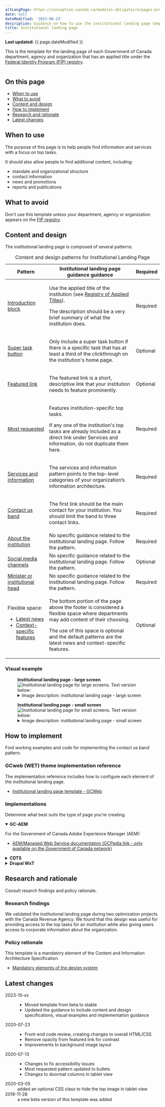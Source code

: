 ```yaml
---
altLangPage: https://conception.canada.ca/modeles-obligatoire/pages-profil-institutionnel.html
date: null
dateModified: '2023-08-23'
description: Guidance on how to use the institutional landing page template and its associated components on Canada.ca.
title: Institutional landing page
---
```

<p><strong>Last updated</strong>: {{ page.dateModified }}</p>
<p>This is the template for the landing page of each Government of Canada department, agency and organization that has an applied title under the <a href="https://www.tbs-sct.canada.ca/ap/fip-pcim/reg-eng.asp">Federal Identity Program (FIP) registry</a>.</p>
<div class="pattern-demo mrgn-tp-lg mrgn-bttm-xl"><img src="../images/ilp-cropped.png" class="img-responsive" alt="" /></div>
<section>
    <h2>On this page</h2>
    <ul>
        <li><a href="#use">When to use</a></li>
        <li><a href="#avoid">What to avoid</a></li>
        <li><a href="#design">Content and design</a></li>
        <li><a href="#implement">How to implement</a></li>
        <li><a href="#research">Research and rationale</a></li>
        <li><a href="#latest">Latest changes</a></li>
    </ul>
</section>
<section>
    <h2 id="use">When to use</h2>
    <p>The purpose of this page is to help people find information and services with a focus on top tasks.</p>
    <p>It should also allow people to find additional content, including:</p>
    <ul>
        <li>mandate and organizational structure</li>
        <li>contact information</li>
        <li>news and promotions</li>
        <li>reports and publications</li>
    </ul>
</section>
<section>
    <h2 id="avoid">What to avoid</h2>
    <p>Don't use this template unless your department, agency or organization appears on the <a href="https://www.tbs-sct.canada.ca/ap/fip-pcim/reg-eng.asp">FIP registry</a>.</p>
</section>
<section>
    <h2 id="design">Content and design</h2>
    <p>The institutional landing page is composed of several patterns:</p>
   <div class="row mrgn-tp-lg">
  <div class="col-md-12">
    <div class="panel panel-default">
      <table class="table table-striped" id="ilp-01" aria-live="polite">
        <caption class="wb-inv">
        Content and design patterns for Institutional Landing Page
        </caption>
        <thead>
          <tr>
            <th class="col-md-3">Pattern</th>
            <th class="col-md-7">Institutional landing page guidance guidance</th>
            <th class="col-md-2 text-center">Required</th>
          </tr>
        </thead>
        <tbody>
          <tr>
            <td><a href="#">Introduction block</a></td>
            <td><p>Use the applied title of the institution (see <a href="https://www.tbs-sct.gc.ca/hgw-cgf/oversight-surveillance/communications/fip-pcim/reg-eng.asp">Registry of Applied Titles</a>).</p>
              <p>The description should be a very brief summary of what the institution does.</p></td>
            <td class="text-center"><span class="far fa-check-circle text-success"></span><span class="wb-inv"> Required</span></td>
          </tr>
          <tr>
            <td><a href="#">Super task button</a></td>
            <td><p>Only include a super task button if there is a specific task that has at least a third of the clickthrough on the institution's home page.</p></td>
            <td class="text-center">Optional</td>
          </tr>
          <tr>
            <td><a href="#">Featured link</a></td>
            <td><p>The featured link is a short, descriptive link that your institution needs to feature prominently.</p></td>
            <td class="text-center">Optional</td>
          </tr>
          <tr>
            <td><a href="#">Most requested</a></td>
            <td><p>Features institution-specific top tasks.</p>
              <p>If any one of the institution's top tasks are already included as a direct link under Services and information, do not duplicate them here.</p></td>
            <td class="text-center"><span class="far fa-check-circle text-success"></span><span class="wb-inv"> Required</span></td>
          </tr>
          <tr>
            <td><a href="#">Services and information</a></td>
            <td><p>The services and information pattern points to the top-level categories of your organization’s information architecture.</p></td>
            <td class="text-center"><span class="far fa-check-circle text-success"></span><span class="wb-inv"> Required</span></td>
          </tr>
          <tr>
            <td><a href="#">Contact us band</a></td>
            <td><p>The first link should be the main contact for your institution. You should limit the band to three contact links.</p></td>
            <td class="text-center"><span class="far fa-check-circle text-success"></span><span class="wb-inv"> Required</span></td>
          </tr>
          <tr>
            <td><a href="#">About the institution</a></td>
            <td>No specific guidance related to the institutional landing page. Follow the pattern.</td>
            <td class="text-center"><span class="far fa-check-circle text-success"></span><span class="wb-inv"> Required</span></td>
          </tr>
          <tr>
            <td><a href="#">Social media channels</a></td>
            <td>No specific guidance related to the institutional landing page.  Follow the pattern.</td>
            <td class="text-center">Optional</td>
          </tr>
          <tr>
            <td><a href="#">Minister or institutional head</a></td>
            <td>No specific guidance related to the institutional landing page. Follow the pattern.</td>
            <td class="text-center"><span class="far fa-check-circle text-success"></span><span class="wb-inv"> Required</span></td>
          </tr>
          <tr>
            <td>Flexible space:<br>
            <ul>
            <li><a href="">Latest news</a></li>
            <li><a href="">Context-specific features</a></li>
            </ul>
            </td>
            <td><p>The bottom portion of the page above the footer is considered a flexible space where departments may add content of their choosing.</p>
              <p>The use of this space is optional and the default patterns are the latest news and context-specific features.</p></td>
            <td class="text-center">Optional</td>
          </tr>
        </tbody>
      </table>
    </div>
  </div>
</div>
    <h3>Visual example</h3>
      <div class="pattern-demo mrgn-tp-md mrgn-bttm-md">
        <figure class="mrgn-tp-md mrgn-bttm-lg">
            <figcaption><b>Institutional landing page - large screen</b></figcaption>
            <img src="../images/ilp-large.png" class="img-responsive" alt="Institutional landing page for large screens. Text version below:" />
            <details>
                <summary class="wb-toggle" data-toggle='{"print":"on"}'>Image description: institutional landing page - large screen </summary>
                <p>At the top of the page is an introduction block which includes an h1 titled [Institution name]. It is underlined with a short thick red line. Below the heading is a short description of the institution’s mandate.</p>
                <p>Following the introduction block there is a supertask button which is a green rectangle with the words Super task button [optional].</p>
                <p>Below this is the featured link pattern. It is contained within a horizontal blue band that stretches the entire length of the screen. Within the band is white, underlined text that reads: Featured link [optional].</p>
                <p>The next item on the page is the most requested pattern. It is contained within a light grey band that stretches the entire length of the screen. Within the band are the words Most requested in black text. This is followed by two columns of links. Each column contains three links in a bulleted list. The placeholder text for each link is [Top task hyperlink].</p>
                <p>Below this is the services and information pattern. It is composed of nine separate doormats displayed across three columns and three rows. Each doormat has a linked placeholder heading that says [Hyperlink text]. Below the heading there is a placeholder description which contains the following instructions: Use action verbs, or simply list keywords to summarize the information or tasks that can be accomplished on the page it links to.</p>
                <p>The next item on the page is the contact us pattern. It consists of a horizontal light grey band with a Contact us heading followed by three links in a single row. The first link is Contact [Institution], the following links are placeholders for top contact tasks. </p>
                <p>The contact us band is followed by the about the institution pattern on the left and the social media channels pattern on the right. The about the institution links appear in a section with the heading “About the [Institution]”.  The design organizes bolded links in a bulleted list that spans across two columns. The first column has:</p>
                <ul>
                  <li>Mandate</li>
                  <li>Organizational structure</li>
                  <li>Transparency</li>
                  <li>Accessibility</li>
                </ul>
                <p>The second column has:</p>
                  <ul>
                  <li>Reports</li>
                  <li>Compliance</li>
                  <li>Enforcements notifications</li>
                  <li>[Institutional link]</li>
                  <li>More: About the [institution] (Note: “more” is not linked) </li>
                </ul>
                <p>The social media channels pattern begins with the heading “On social media”.  Below the heading, is a vertical list with associated icons and labels:</p>
                <ul>
                <li>Facebook icon followed by the placeholder text FacebookPageName</li>
                <li>Twitter icon followed by the placeholder text @TwitterAccount</li>
                <li>Youtube icon followed by the placeholder text  YouTubeName</li>
                <li>Instagram icon followed by the placeholder text InstagramName</li>
                <li>LinkedIn icon followed by the placeholder text LinkedInName</li>
                </ul>
                <p>The next item that appears on the page is the minister or institutional head pattern.  The pattern appears in 2 columns with the heading “Minister(s)”.</p>
                <p>The first column presents a placeholder for an institutional head’s image on the left. The dimensions for the image are 200px x 250px. Information on the right includes:</p>
                <ul>
                <li>The Honourable [Minister name] (link)</li>
                <li>[Official title] (text)</li>
                <li>List item: Mandate letter [optional] (link)</li>
                <li>List item: Briefing book [optional] (link)</li>
                </ul>
                <p>The second column presents a placeholder for an institutional head’s image on the left.  The dimensions for the image are 200px x 250px. Information on the right includes:</p>
                <ul>
                <li>The Honourable [Minister name] (link)</li>
                <li>[Official title] (text)</li>
                <li>List item: Mandate letter [optional - single item] (link)</li>
                </ul>
                <p>Below this pattern is the latest news pattern on the left and context-specific features pattern on the right. The latest news pattern has a heading that reads “News” followed by three groupings of text. Each grouping has bold, linked placeholder text that reads [News title] followed by placeholder text for the date on a new line. The date format displayed is YYYY-MM-DD HH:MM. After the three groupings of text there is another line of text that reads “More: [Institution] news”. The words “[Institution] news” are linked.</p>
                <p>The context-specific features pattern is composed of a heading titled “Features” followed by two feature placeholders in a horizontal row. Each have an image placeholder surrounded by a light grey background. Within the image placeholder are the prescribed image dimensions: 360px x 203px. Below each image placeholder on the grey background is a placeholder link that reads [Feature hyperlink text]. Underneath is the following placeholder text: Brief description of the feature being promoted. </p>
            </details>
        </figure>
    </div>
      <div class="pattern-demo mrgn-tp-md mrgn-bttm-md">
        <figure class="mrgn-tp-md mrgn-bttm-lg">
            <figcaption><b>Institutional landing page - small screen</b></figcaption>
            <img src="../images/ilp-small.png" class="img-responsive" alt="Institutional landing page for small screens. Text version below:" />
            <details>
                <summary class="wb-toggle" data-toggle='{"print":"on"}'>Image description: institutional landing page - small screen</summary>
                <p>At the top of the page is an introduction block which includes an h1 titled [Institution name]. It is underlined with a short thick red line. Below the heading is a short description of the institution’s mandate.</p>
                <p>Following the introduction block there is a supertask button which is a green rectangle with the words Super task button [optional]. </p>
                <p>Below this is the featured link pattern. It is contained within a horizontal blue band that stretches the entire length of the screen. Within the band is white, underlined text that reads: Featured link [optional].</p>
                <p>The next item on the page is the most requested pattern. It is contained within a light grey band that stretches the entire length of the screen. Within the band are the words Most requested in black text. This is followed by a single list of links in a bulleted list. The placeholder text for each link is [Top task hyperlink].</p>
                <p>Below this is the services and information pattern. It is composed of nine separate doormats that are vertically stacked on each other. Each doormat has linked placeholder headings that say [Hyperlink text]. Below the headings there are placeholder descriptions which contain the following instructions: Use action verbs, or simply list keywords to summarize the information or tasks that can be accomplished on the page it links to. </p>
                <p>The next item on the page is the contact us pattern. It is contained within a light grey band that stretches the entire length of the screen. There is a “Contact us” heading followed by three links in a vertical row. The first link is Contact [Institution], the following links are placeholders for top contact tasks.</p>
                <p>The contact us band is followed by the about the institution pattern. It consists of a  heading “About the [Institution]”. Followed by nine bolded links: </p>
                <ul>
                  <li>Mandate</li>
                  <li>Organizational structure</li>
                  <li>Transparency</li>
                  <li>Accessibility</li>
                  <li>Reports</li>
                  <li>Compliance</li>
                  <li>Enforcements notifications</li>
                  <li>[Institutional link]</li>
                  <li>More: About the [institution] (Note: “more” is not linked) </li>
                </ul>
                <p>Below the about the institution pattern is the social media channels pattern. It begins with the heading “On social media”.  Below the heading, is a vertical list with associated icons and labels:</p>
                <ul>
                <li>Facebook icon followed by the placeholder text FacebookPageName</li>
                <li>Twitter icon followed by the placeholder text @TwitterAccount</li>
                <li>Youtube icon followed by the placeholder text  YouTubeName</li>
                <li>Instagram icon followed by the placeholder text InstagramName</li>
                <li>LinkedIn icon followed by the placeholder text LinkedInName</li>
                </ul>
                <p>The next item that appears on the page is the Minister or institutional head pattern.  The pattern begins with the heading “Minister(s)” and is followed by two items.</p>
                <p>The first item begins with a linked heading “The Honourable [Minister name]” followed by an image placeholder with the prescribed dimensions of 200px x 250px.  Below the image is the text [Official title]. This is followed by a bulleted list with the following two linked items:</p>
                <ul>
                <li>Mandate letter [optional] (link)</li>
                <li>Briefing book [optional] (link)</li>
                </ul>
                <p>The second item begins with a linked heading “The Honourable [Minister name] followed by an image placeholder with the prescribed dimensions of 200px x 250px.  Below the image is the text [Official title]. This is followed by the following linked item:</p>
                <ul>
                <li>List item: Mandate letter [optional - single item] (link)</li>
                </ul>
                <p>Below this pattern is the latest news pattern. It has a heading that reads “News” followed by three groupings of text. Each grouping has bold, linked placeholder text that reads [News title] followed by placeholder text for the date on a new line. The date format displayed is YYYY-MM-DD HH:MM. After the three groupings of text there is another line of text that reads “More: [Institution] news”. The words “[Institution] news” are linked.</p>
                <p>The next item on the page is the context-specific features pattern. It is composed of a heading titled “Features” followed by two items. Each item has an image placeholder surrounded by a light grey background. Within the image placeholder are the prescribed image dimensions: 360px x 203px. Below each image placeholder on the grey background is a placeholder link that reads [Feature hyperlink text]. Underneath is the following placeholder text: Brief description of the feature being promoted.</p>
            </details>
        </figure>
    </div>
</section>
<section>
    <h2 id="implement">How to implement</h2>
    <p>Find working examples and code for implementing the contact us band pattern.</p>
    <h3>GCweb (WET) theme implementation reference</h3>
    <p>The implementation reference includes how to configure each element of the institutional landing page.</p>
    <ul>
        <li><a href="#">Institutional landing page template - GCWeb</a></li>
    </ul>
    <h3>Implementations</h3>
    <p>Determine what best suits the type of page you're creating.</p>
    <div class="row">
        <div class="col-md-8">
            <div class="wb-tabs mrgn-tp-lg">
                <div class="tabpanels">
                    <details id="004" open="open">
                        <summary><strong>GC-AEM</strong></summary>
                        <p class="mrgn-tp-lg">For the Government of Canada Adobe Experience Manager (AEM):</p>
                        <ul>
                            <li><a href="https://www.gcpedia.gc.ca/wiki/AEM_GC-specific_Documentation_6.5">AEM/Managed Web Service documentation (GCPedia link - only available on the Government of Canada network)</a></li>
                        </ul>
                    </details>
                    <details id="005">
                        <summary><strong>CDTS</strong></summary>
                        <p class="mrgn-tp-lg">For the Centrally Deployed Templates Solution (CDTS):</p>
                        <ul>
                            <li><a href="https://cenw-wscoe.github.io/sgdc-cdts/docs/index-en.html">CDTS documentation</a></li>
                        </ul>
                    </details>
                    <details id="006">
                        <summary><strong>Drupal WxT</strong></summary>
                        <p class="mrgn-tp-lg">For Drupal WxT:</p>
                        <ul>
                            <li><a href="https://drupalwxt.github.io/">Drupal WxT documentation</a></li>
                        </ul>
                    </details>
                </div>
            </div>
        </div>
    </div>
</section>
<section>
    <h2 id="research">Research and rationale</h2>
    <p>Consult resarch findings and policy rationale.</p>
    <h3>Research findings</h3>
    <p>We validated the institutional landing page during two optimization projects with the Canada Revenue Agency. We found that this design was useful for providing access to the top tasks for an institution while also giving users access to corporate information about the organization.</p>
    <h3>Policy rationale</h3>
    <p>This template is a mandatory element of the Content and Information Architecture Specification.</p>
    <ul>
        <li><a href="https://www.canada.ca/en/treasury-board-secretariat/services/government-communications/canada-content-information-architecture-specification/mandatory-elements.html">Mandatory elements of the design system</a></li>
    </ul>
</section>
<section>
    <h2 id="latest">Latest changes</h2>
    <dl class="dl-horizontal">
     <dt>
            <time datetime="2023-10-xx" class="link-muted">2023-10-xx</time>
        </dt>
        <dd>
        <ul>
            <li>Moved template from beta to stable</li>
            <li>Updated the guidance to include content and design specifications, visual examples and implementation guidance</li>
        </ul>
        </dd>
    <dt>
            <time datetime="2020-07-23" class="link-muted">2020-07-23</time>
        </dt>
        <dd>
        <ul>
            <li>Front-end code review, creating changes to overall HTML/CSS</li>
            <li>Remove opacity from featured link for contrast</li>
            <li>Improvements to background image layout</li>
        </ul>
        </dd>
       <dt>
            <time datetime="2020-07-13" class="link-muted">2020-07-13</time>
        </dt>
        <dd>
        <ul>
            <li>Changes to fix accessibility issues</li>
            <li>Most requested pattern updated to bullets</li>
            <li>Changes to doormat columns in tablet view</li>
        </ul>
        </dd>
       <dt>
            <time datetime="2020-03-05" class="link-muted">2020-03-05</time>
        </dt>
        <dd>added an optional CSS class to hide the top image in tablet view</dd>
        <dt>
            <time datetime="2019-11-28" class="link-muted">2019-11-28</time>
        </dt>
        <dd> a new beta version of this template was added</dd>
    </dl>
</section>
